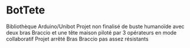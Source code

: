 # BotTete
Bibliothèque Arduino/Unibot
Projet non finalisé de buste humanoïde avec deux bras Braccio et une tête maison piloté par 3 opérateurs en mode collaboratif
Projet arrêté Bras Braccio pas assez résistants
